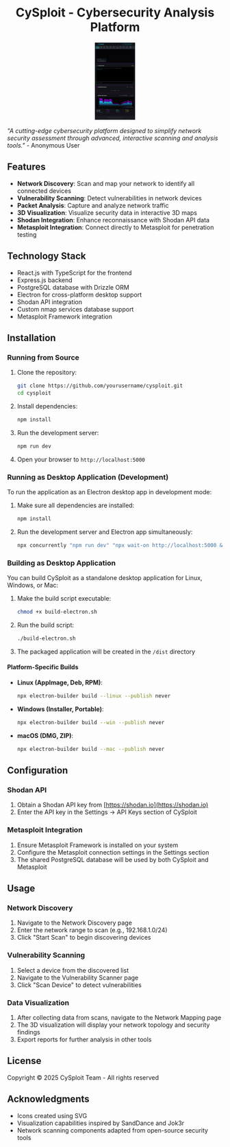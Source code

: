 <div align="center">
  <h1>CySploit - Cybersecurity Analysis Platform</h1>
</div>
<div align="center">
  <img src="cysploit_dashboard.jpg" alt="cysploit_dashboard" width="800" style="max-height:180px; object-fit:contain;" />
</div>

*"A cutting-edge cybersecurity platform designed to simplify network security assessment through advanced, interactive scanning and analysis tools."* - Anonymous User

## Features

- **Network Discovery**: Scan and map your network to identify all connected devices
- **Vulnerability Scanning**: Detect vulnerabilities in network devices
- **Packet Analysis**: Capture and analyze network traffic
- **3D Visualization**: Visualize security data in interactive 3D maps
- **Shodan Integration**: Enhance reconnaissance with Shodan API data
- **Metasploit Integration**: Connect directly to Metasploit for penetration testing

## Technology Stack

- React.js with TypeScript for the frontend
- Express.js backend
- PostgreSQL database with Drizzle ORM
- Electron for cross-platform desktop support
- Shodan API integration
- Custom nmap services database support
- Metasploit Framework integration

## Installation

### Running from Source

1. Clone the repository:
   ```bash
   git clone https://github.com/yourusername/cysploit.git
   cd cysploit
   ```

2. Install dependencies:
   ```bash
   npm install
   ```

3. Run the development server:
   ```bash
   npm run dev
   ```

4. Open your browser to `http://localhost:5000`

### Running as Desktop Application (Development)

To run the application as an Electron desktop app in development mode:

1. Make sure all dependencies are installed:
   ```bash
   npm install
   ```

2. Run the development server and Electron app simultaneously:
   ```bash
   npx concurrently "npm run dev" "npx wait-on http://localhost:5000 && npx electron electron/main.js"
   ```

### Building as Desktop Application

You can build CySploit as a standalone desktop application for Linux, Windows, or Mac:

1. Make the build script executable:
   ```bash
   chmod +x build-electron.sh
   ```

2. Run the build script:
   ```bash
   ./build-electron.sh
   ```

3. The packaged application will be created in the `/dist` directory

#### Platform-Specific Builds

- **Linux (AppImage, Deb, RPM)**:
  ```bash
  npx electron-builder build --linux --publish never
  ```

- **Windows (Installer, Portable)**:
  ```bash
  npx electron-builder build --win --publish never
  ```

- **macOS (DMG, ZIP)**:
  ```bash
  npx electron-builder build --mac --publish never
  ```

## Configuration

### Shodan API

1. Obtain a Shodan API key from [https://shodan.io](https://shodan.io)
2. Enter the API key in the Settings → API Keys section of CySploit

### Metasploit Integration

1. Ensure Metasploit Framework is installed on your system
2. Configure the Metasploit connection settings in the Settings section
3. The shared PostgreSQL database will be used by both CySploit and Metasploit

## Usage

### Network Discovery

1. Navigate to the Network Discovery page
2. Enter the network range to scan (e.g., 192.168.1.0/24)
3. Click "Start Scan" to begin discovering devices

### Vulnerability Scanning

1. Select a device from the discovered list
2. Navigate to the Vulnerability Scanner page
3. Click "Scan Device" to detect vulnerabilities

### Data Visualization

1. After collecting data from scans, navigate to the Network Mapping page
2. The 3D visualization will display your network topology and security findings
3. Export reports for further analysis in other tools

## License

Copyright © 2025 CySploit Team - All rights reserved

## Acknowledgments

- Icons created using SVG
- Visualization capabilities inspired by SandDance and Jok3r
- Network scanning components adapted from open-source security tools
